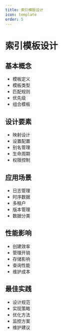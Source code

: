 ```yaml
---
title: 索引模板设计
icon: template
order: 5
---
```


# 索引模板设计

## 基本概念
- 模板定义
- 模板类型
- 匹配规则
- 优先级
- 组合模板

## 设计要素
- 映射设计
- 设置配置
- 别名管理
- 生命周期
- 权限控制

## 应用场景
- 日志管理
- 时序数据
- 多租户
- 版本管理
- 数据分类

## 性能影响
- 创建效率
- 管理开销
- 存储影响
- 查询性能
- 维护成本

## 最佳实践
- 设计规范
- 实现策略
- 优化方法
- 监控方案
- 维护建议
